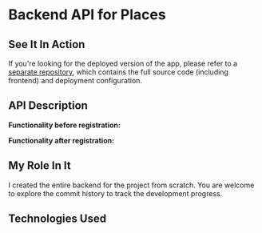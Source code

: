 # Backend API for Places

## See It In Action

If you're looking for the deployed version of the app, please refer to a [separate repository](), which contains the full source code (including frontend) and deployment configuration.

## API Description

**Functionality before registration:**


**Functionality after registration:**


## My Role In It

I created the entire backend for the project from scratch. You are welcome to explore the commit history to track the development progress.

## Technologies Used
